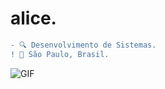 
#                                                                    alice.



```diff
- 🔍 Desenvolvimento de Sistemas.
! 📍 São Paulo, Brasil.
```

<img align="center" alt="GIF" src="https://cdn.discordapp.com/attachments/790761120691781632/811983770089029663/ezgif.com-gif-maker_3.jpg"/>











 
